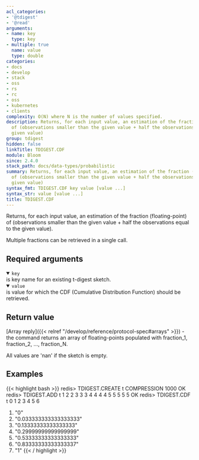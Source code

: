 ```yaml
---
acl_categories:
- '@tdigest'
- '@read'
arguments:
- name: key
  type: key
- multiple: true
  name: value
  type: double
categories:
- docs
- develop
- stack
- oss
- rs
- rc
- oss
- kubernetes
- clients
complexity: O(N) where N is the number of values specified.
description: Returns, for each input value, an estimation of the fraction (floating-point)
  of (observations smaller than the given value + half the observations equal to the
  given value)
group: tdigest
hidden: false
linkTitle: TDIGEST.CDF
module: Bloom
since: 2.4.0
stack_path: docs/data-types/probabilistic
summary: Returns, for each input value, an estimation of the fraction (floating-point)
  of (observations smaller than the given value + half the observations equal to the
  given value)
syntax_fmt: TDIGEST.CDF key value [value ...]
syntax_str: value [value ...]
title: TDIGEST.CDF
---
```

Returns, for each input value, an estimation of the fraction (floating-point) of (observations smaller than the given value + half the observations equal to the given value).

Multiple fractions can be retrieved in a single call.

## Required arguments

<details open><summary><code>key</code></summary>
is key name for an existing t-digest sketch.
</details>

<details open><summary><code>value</code></summary>
is value for which the CDF (Cumulative Distribution Function) should be retrieved.
</details>

## Return value

[Array reply]({{< relref "/develop/reference/protocol-spec#arrays" >}}) - the command returns an array of floating-points populated with fraction_1, fraction_2, ..., fraction_N. 

All values are 'nan' if the sketch is empty.

## Examples

{{< highlight bash >}}
redis> TDIGEST.CREATE t COMPRESSION 1000
OK
redis> TDIGEST.ADD t 1 2 2 3 3 3 4 4 4 4 5 5 5 5 5
OK
redis> TDIGEST.CDF t 0 1 2 3 4 5 6
1) "0"
2) "0.033333333333333333"
3) "0.13333333333333333"
4) "0.29999999999999999"
5) "0.53333333333333333"
6) "0.83333333333333337"
7) "1"
{{< / highlight >}}
